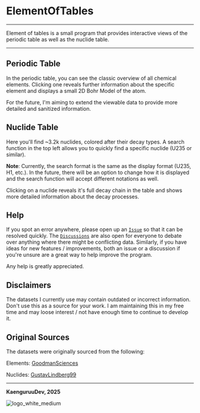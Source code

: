 # ElementOfTables
---

Element of tables is a small program that provides interactive views of the periodic table as well as the nuclide table.

---

## Periodic Table
In the periodic table, you can see the classic overview of all chemical elements. Clicking one reveals further information about the specific element and displays a small 2D Bohr Model of the atom.

For the future, I'm aiming to extend the viewable data to provide more detailed and sanitized information.

## Nuclide Table
Here you'll find ~3.2k nuclides, colored after their decay types. A search function in the top left allows you to quickly find a specific nuclide (U235 or similar).

**Note**: Currently, the search format is the same as the display format (U235, H1, etc.). In the future, there will be an option to change how it is displayed and the search function will accept different notations as well.

Clicking on a nuclide reveals it's full decay chain in the table and shows more detailed information about the decay processes.


## Help
If you spot an error anywhere, please open up an [`Issue`](https://github.com/KaenguruuDev/ElementOfTables/issues) so that it can be resolved quickly. The [`Discussions`](https://github.com/KaenguruuDev/ElementOfTables/discussions) are also open for everyone to debate over anything where there might be conflicting data.
Similarly, if you have ideas for new features / improvements, both an issue or a discussion if you're unsure are a great way to help improve the program.

Any help is greatly appreciated.


## Disclaimers
The datasets I currently use may contain outdated or incorrect information. Don't use this as a source for your work.
I am maintaining this in my free time and may loose interest / not have enough time to continue to develop it.

## Original Sources
The datasets were originally sourced from the following:

Elements: [GoodmanSciences](https://gist.github.com/GoodmanSciences/c2dd862cd38f21b0ad36b8f96b4bf1ee)

Nuclides: [GustavLindberg99](https://github.com/GustavLindberg99/NuclideChart/blob/main/data.csv)


---

**KaenguruuDev, 2025**


![logo_white_medium](https://github.com/user-attachments/assets/56ef1f5c-cab8-4cba-9c64-d932ac685854)
